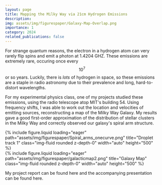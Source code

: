 ```yaml
---
layout: page
title: Mapping the Milky Way via 21cm Hydrogen Emissions
description:
img: assets/img/figurespaper/Galaxy-Map-Overlap.png
importance: 1
category: 2024
related_publications: false
---
```


For strange quantum reasons, the electron in a hydrogen atom can very rarely flip spins and emit a photon at 1.4204 GHZ. These emissions are extremely rare, occuring once every $$10^7$$ or so years. Luckily, there is _lots_ of hydrogen in space, so these emissions are a staple in radio astronomy due to their prevalence and long, hard-to-distort wavelengths. 

<p> For my experimental physics class, one of my projects studied these emissions, using the radio telescope atop MIT's building 54. Using frequency shifts, I was able to work out the location and velocities of emitting sources, reconstructing a map of the Milky Way Galaxy. My results gave a good first-order approximation of the distribution of stellar clusters in the Milky Way and correctly observed our galaxy's spiral arm structure.

<div class="row">
    <div class="col-sm mt-2 mt-md-0">
        {% include figure.liquid loading="eager" path="assets/img/figurespaper/Spiral_arms_onecurve.png" title="Droplet track 1" class="img-fluid rounded z-depth-0" width="auto" height="500" %}
    </div>
    <div class="col-sm mt-2 mt-md-0">
        {% include figure.liquid loading="eager" path="assets/img/figurespaper/galacticmap2.png" title="Galaxy Map" class="img-fluid rounded z-depth-0" width="auto" height="500" %}
    </div>
</div>

<p> My project report can be found <ahref="https://drive.google.com/file/d/13BvCpzVPvSbJrB3KhTchhFyo9FSXDqva/view?usp=sharing"> here</a> and the accompanying presentation can be found <ahref="[https://drive.google.com/file/d/13BvCpzVPvSbJrB3KhTchhFyo9FSXDqva/view?usp=sharing](https://drive.google.com/file/d/1nEO_wIluPf9YWZrLnt1hf977x1NF1UYM/view?usp=sharing)"> here</a>.
